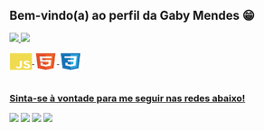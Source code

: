 ## Bem-vindo(a) ao perfil da Gaby Mendes 😁

 <div>
   <a href="https://github.com/gabrielemendess
">
   <img height="180em" src="https://github-readme-stats.vercel.app/api?username=gabrielemendess&show_icons=true&theme=tokyonight&include_all_commits=true&count_private=true"/>
   <img height="180em" src="https://github-readme-stats.vercel.app/api/top-langs/?username=gabrielemendess&layout=compact&langs_count=6&theme=tokyonight"/>
</div>
    
<div style="display: inline_block"><br>
  <img align="center" alt="Js" height="30" width="40" src="https://raw.githubusercontent.com/devicons/devicon/master/icons/javascript/javascript-plain.svg">
  <img align="center" alt="HTML" height="30" width="40" src="https://raw.githubusercontent.com/devicons/devicon/master/icons/html5/html5-original.svg">
  <img align="center" alt="CSS" height="30" width="40" src="https://raw.githubusercontent.com/devicons/devicon/master/icons/css3/css3-original.svg">
</div>
 
<br>
 
### Sinta-se à vontade para me seguir nas redes abaixo!
 
<div> 
  <a href="[https://instagram.com/devemdobro](https://www.instagram.com/mendesgabriele66" target="_blank"><img src="https://img.shields.io/badge/-Instagram-%23E4405F?style=for-the-badge&logo=instagram&logoColor=white" target="_blank"></a>
  <a href="[https://discord.gg/5DVhGKVf4h](https://discordapp.com/api/guilds/1271940720730833077/widget.json)" target="_blank"><img src="https://img.shields.io/badge/Discord-7289DA?style=for-the-badge&logo=discord&logoColor=white" target="_blank"></a> 
  <a href = "mailto:gabymendes_s2@hotmail.com"><img src="https://img.shields.io/badge/-Gmail-%23333?style=for-the-badge&logo=gmail&logoColor=white" target="_blank"></a>
  <a href="[https://www.linkedin.com/in/ricardohdias](https://www.linkedin.com/in/gabriele-mendes-321aa9270?utm_source=share&utm_campaign=share_via&utm_content=profile&utm_medium=android_app )" target="_blank"><img src="https://img.shields.io/badge/-LinkedIn-%230077B5?style=for-the-badge&logo=linkedin&logoColor=white" target="_blank"></a>
</div>
